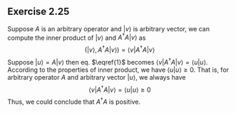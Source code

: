 ## Exercise 2.25

Suppose $A$ is an arbitrary operator and $|v\rangle$ is arbitrary vector, we can compute the inner product of $|v\rangle$ and $A^{\dagger}A|v\rangle$ as
$$
\left(|v\rangle, A^{\dagger}A|v\rangle\right) = \langle v|A^{\dagger}A|v\rangle \tag{1}\label{1}
$$
Suppose $|u\rangle = A|v\rangle$ then eq. $\eqref{1}$ becomes $\langle v|A^{\dagger}A|v\rangle = \langle u|u\rangle$. According to the properties of inner product, we have $\langle u|u\rangle \geq 0$. That is, for arbitrary operator $A$ and arbitrary vector $|u\rangle$, we always have
$$
\langle v|A^{\dagger}A|v\rangle = \langle u|u\rangle \geq 0\tag{2}
$$
Thus, we could conclude that $A^{\dagger}A$ is positive. 
